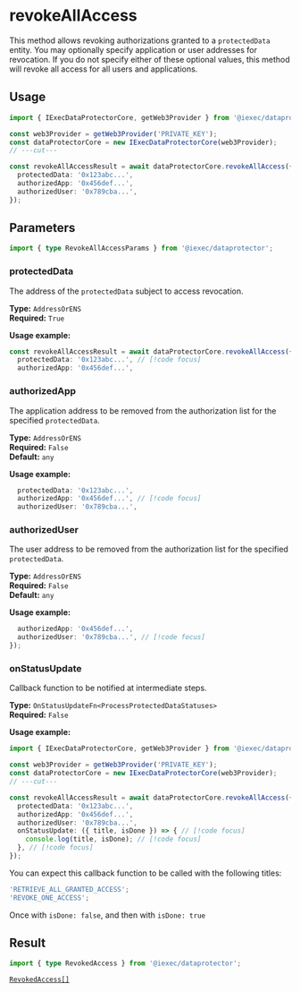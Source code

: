 # revokeAllAccess

This method allows revoking authorizations granted to a `protectedData` entity.
You may optionally specify application or user addresses for revocation. If you
do not specify either of these optional values, this method will revoke all
access for all users and applications.

## Usage

```ts twoslash
import { IExecDataProtectorCore, getWeb3Provider } from '@iexec/dataprotector';

const web3Provider = getWeb3Provider('PRIVATE_KEY');
const dataProtectorCore = new IExecDataProtectorCore(web3Provider);
// ---cut---

const revokeAllAccessResult = await dataProtectorCore.revokeAllAccess({
  protectedData: '0x123abc...',
  authorizedApp: '0x456def...',
  authorizedUser: '0x789cba...',
});
```

## Parameters

```ts twoslash
import { type RevokeAllAccessParams } from '@iexec/dataprotector';
```

### protectedData

The address of the `protectedData` subject to access revocation.

**Type:** `AddressOrENS`  
**Required:** `True`

**Usage example:**

```ts twoslash
const revokeAllAccessResult = await dataProtectorCore.revokeAllAccess({
  protectedData: '0x123abc...', // [!code focus]
  authorizedApp: '0x456def...',
```

### authorizedApp

The application address to be removed from the authorization list for the
specified `protectedData`.

**Type:** `AddressOrENS`  
**Required:** `False`  
**Default:** `any`

**Usage example:**

```ts twoslash
  protectedData: '0x123abc...',
  authorizedApp: '0x456def...', // [!code focus]
  authorizedUser: '0x789cba...',
```

### authorizedUser

The user address to be removed from the authorization list for the specified
`protectedData`.

**Type:** `AddressOrENS`  
**Required:** `False`  
**Default:** `any`

**Usage example:**

```ts twoslash
  authorizedApp: '0x456def...',
  authorizedUser: '0x789cba...', // [!code focus]
});
```

### onStatusUpdate

Callback function to be notified at intermediate steps.

**Type:** `OnStatusUpdateFn<ProcessProtectedDataStatuses>`  
**Required:** `False`

**Usage example:**

<!-- prettier-ignore-start -->
```ts twoslash
import { IExecDataProtectorCore, getWeb3Provider } from '@iexec/dataprotector';

const web3Provider = getWeb3Provider('PRIVATE_KEY');
const dataProtectorCore = new IExecDataProtectorCore(web3Provider);
// ---cut---

const revokeAllAccessResult = await dataProtectorCore.revokeAllAccess({
  protectedData: '0x123abc...',
  authorizedApp: '0x456def...',
  authorizedUser: '0x789cba...',
  onStatusUpdate: ({ title, isDone }) => { // [!code focus]
    console.log(title, isDone); // [!code focus]
  }, // [!code focus]
});
```
<!-- prettier-ignore-end -->

You can expect this callback function to be called with the following titles:

```ts
'RETRIEVE_ALL_GRANTED_ACCESS';
'REVOKE_ONE_ACCESS';
```

Once with `isDone: false`, and then with `isDone: true`

## Result

```ts twoslash
import { type RevokedAccess } from '@iexec/dataprotector';
```

[`RevokedAccess[]`](../types.md#revokedaccess)
